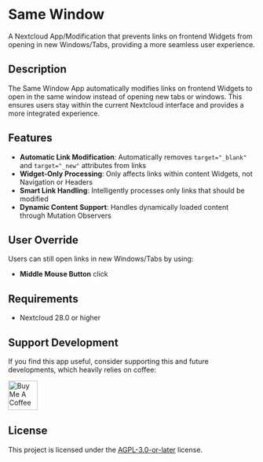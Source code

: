 # Same Window

A Nextcloud App/Modification that prevents links on frontend Widgets from opening in new Windows/Tabs, providing a more seamless user experience.

## Description

The Same Window App automatically modifies links on frontend Widgets to open in the same window instead of opening new tabs or windows. This ensures users stay within the current Nextcloud interface and provides a more integrated experience.

## Features

- **Automatic Link Modification**: Automatically removes `target="_blank"` and `target="_new"` attributes from links
- **Widget-Only Processing**: Only affects links within content Widgets, not Navigation or Headers
- **Smart Link Handling**: Intelligently processes only links that should be modified
- **Dynamic Content Support**: Handles dynamically loaded content through Mutation Observers

## User Override

Users can still open links in new Windows/Tabs by using:
- **Middle Mouse Button** click

## Requirements

- Nextcloud 28.0 or higher

## Support Development

If you find this app useful, consider supporting this and future developments, which heavily relies on coffee:

<a href="https://www.buymeacoffee.com/itbaer" target="_blank"><img src="https://github.com/user-attachments/assets/64107f03-ba5b-473e-b8ad-f3696fe06002" alt="Buy Me A Coffee" style="height: 60px !important;max-width: 217px !important;" ></a>


## License

This project is licensed under the [AGPL-3.0-or-later](LICENSE) license.
